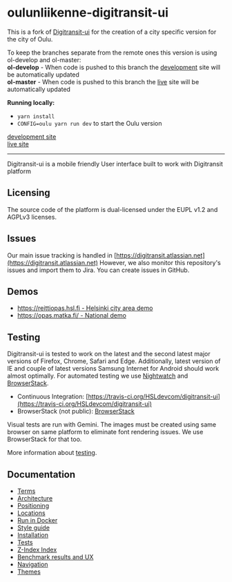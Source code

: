 # oulunliikenne-digitransit-ui

This is a fork of [Digitransit-ui](https://github.com/HSLdevcom/digitransit-ui) for the creation of a city specific version for the city of Oulu.

To keep the branches separate from the remote ones this version is using ol-develop and ol-master:  
**ol-develop** - When code is pushed to this branch the [development](https://next-dev.oulunliikenne.fi/) site will be automatically updated  
**ol-master** - When code is pushed to this branch the [live](https://www.oulunliikenne.fi/) site will be automatically updated

**Running locally:**
- `yarn install`
- `CONFIG=oulu yarn run dev` to start the Oulu version

[development site](https://next-dev.oulunliikenne.fi/)  
[live site](https://www.oulunliikenne.fi/)

---

Digitransit-ui is a mobile friendly User interface built to work with Digitransit platform

## Licensing
The source code of the platform is dual-licensed under the EUPL v1.2 and AGPLv3 licenses.

## Issues
Our main issue tracking is handled in [https://digitransit.atlassian.net](https://digitransit.atlassian.net)
However, we also monitor this repository's issues and import them to Jira. You can create issues in GitHub.

## Demos
* [https://reittiopas.hsl.fi - Helsinki city area demo](https://reittiopas.hsl.fi/)
* [https://opas.matka.fi/ - National demo](https://opas.matka.fi/)

## Testing

Digitransit-ui is tested to work on the latest and the second latest major versions of Firefox, Chrome, Safari and Edge. Additionally, latest version of IE and couple of latest versions Samsung Internet for Android should work almost optimally. For automated testing we use [Nightwatch](http://nightwatchjs.org/) and [BrowserStack](http://browserstack.com/).
- Continuous Integration: [https://travis-ci.org/HSLdevcom/digitransit-ui](https://travis-ci.org/HSLdevcom/digitransit-ui)
- BrowserStack (not public): [BrowserStack](http://www.browserstack.com/)

Visual tests are run with Gemini. The images must be created using same browser on same platform to eliminate font rendering issues. We use BrowserStack for that too.

More information about [testing](docs/Tests.md).

## Documentation
* [Terms](docs/Terms.md)
* [Architecture](docs/Architecture.md)
* [Positioning](docs/Position.md)
* [Locations](docs/Location.md)
* [Run in Docker](docs/Docker.md)
* [Style guide](http://beta.digitransit.fi/styleguide)
* [Installation](docs/Installation.md)
* [Tests](docs/Tests.md)
* [Z-Index Index](docs/ZIndex.md)
* [Benchmark results and UX](docs/JSBenchmark.md)
* [Navigation](docs/Navigation.md)
* [Themes](docs/Themes.md)

